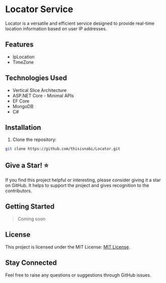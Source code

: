# Locator Service

Locator is a versatile and efficient service designed to provide real-time location information based on user IP addresses.

## Features

- IpLocation
- TimeZone

## Technologies Used

- Vertical Slice Architecture
- ASP.NET Core - Minimal APIs
- EF Core
- MongoDB
- C#

## Installation

1. Clone the repository:

```bash
git clone https://github.com/thisisnabi/Locator.git
```

## Give a Star! ⭐
If you find this project helpful or interesting, please consider giving it a star on GitHub. It helps to support the project and gives recognition to the contributors.


## Getting Started

> Coming soon

## License
This project is licensed under the MIT License: [MIT License](https://opensource.org/licenses/MIT).

## Stay Connected
Feel free to raise any questions or suggestions through GitHub issues.
